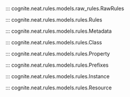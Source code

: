 ::: cognite.neat.rules.models.raw_rules.RawRules

::: cognite.neat.rules.models.rules.Rules

::: cognite.neat.rules.models.rules.Metadata

::: cognite.neat.rules.models.rules.Class

::: cognite.neat.rules.models.rules.Property

::: cognite.neat.rules.models.rules.Prefixes

::: cognite.neat.rules.models.rules.Instance

::: cognite.neat.rules.models.rules.Resource
